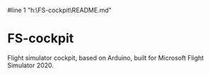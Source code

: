 #line 1 "h:\\FS-cockpit\\README.md"
# FS-cockpit
Flight simulator cockpit, based on Arduino, built for Microsoft Flight Simulator 2020.
